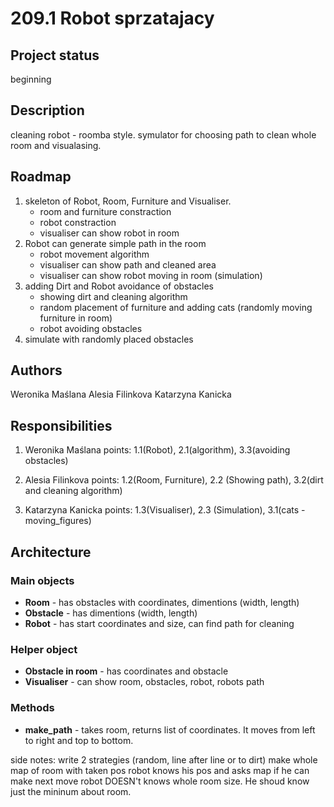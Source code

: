 # 209.1 Robot sprzatajacy
## Project status
beginning


## Description
cleaning robot - roomba style.
symulator for choosing path to clean whole room and visualasing.



## Roadmap
1. skeleton of Robot, Room, Furniture and Visualiser.
    - room and furniture constraction
    - robot constraction
    - visualiser can show robot in room
2. Robot can generate simple path in the room
    - robot movement algorithm
    - visualiser can show path and cleaned area
    - visualiser can show robot moving in room (simulation)
3. adding Dirt and Robot avoidance of obstacles
    - showing dirt and cleaning algorithm
    - random placement of furniture and adding cats (randomly moving furniture in room)
    - robot avoiding obstacles
4. simulate with randomly placed obstacles


## Authors
Weronika Maślana
Alesia Filinkova
Katarzyna Kanicka

## Responsibilities
1. Weronika Maślana
points: 1.1(Robot), 2.1(algorithm), 3.3(avoiding obstacles)

2. Alesia Filinkova
points: 1.2(Room, Furniture), 2.2 (Showing path), 3.2(dirt and cleaning algorithm)

3. Katarzyna Kanicka
points: 1.3(Visualiser), 2.3 (Simulation), 3.1(cats - moving_figures)

## Architecture

### Main objects
- **Room** - has obstacles with coordinates, dimentions  (width, length)
- **Obstacle** - has dimentions (width, length)
- **Robot** - has start coordinates and size, can find path for cleaning

### Helper object
- **Obstacle in room** - has coordinates and obstacle
- **Visualiser** - can show room, obstacles, robot, robots path

### Methods
- **make_path** - takes room, returns list of coordinates. It moves from left to right and top to bottom.


side notes:
write 2 strategies (random, line after line or to dirt)
make whole map of room with taken pos
robot knows his pos and asks map if he can make next move
robot DOESN't knows whole room size. He shoud know just the mininum about room.